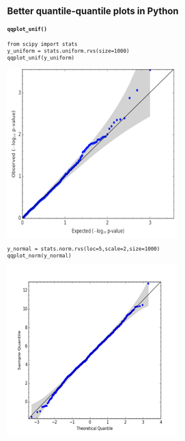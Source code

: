 ## Better quantile-quantile plots in Python

#### `qqplot_unif()`

```
from scipy import stats
y_uniform = stats.uniform.rvs(size=1000)
qqplot_unif(y_uniform)
```

<img src=img/qqplot_uniform.png width="400" height="400" />


```
y_normal = stats.norm.rvs(loc=5,scale=2,size=1000)
qqplot_norm(y_normal)
```

<img src=img/qqplot_normal.png width="400" height="400" />